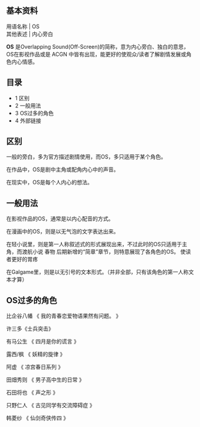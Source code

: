 **基本资料**  
---  
用语名称  |  OS   
其他表述  |  内心旁白   
  
  

**OS** 是Overlapping Sound(Off-Screen)的简称，意为内心旁白、独白的意思，OS在影视作品或是  ACGN
中皆有出现，能更好的使观众/读者了解剧情发展或角色内心情感。

##  目录

  * 1  区别 
  * 2  一般用法 
  * 3  OS过多的角色 
  * 4  外部链接 

##  区别

一般的旁白，多为官方描述剧情使用，而OS，多只适用于某个角色。

在作品中，OS是剧中主角或配角内心中的声音。

在现实中，OS是每个人内心的想法。

##  一般用法

在影视作品的OS，通常是以内心配音的方式。

在漫画中的OS，则是以无气泡的文字表达出来。

在轻小说里，则是第一人称叙述式的形式展现出来，不过此时的OS只适用于主角，而渡航小说  春物  后期新增的“简章”章节，则特意展现了各角色的OS。
使读者更好的胃疼

在Galgame里，则是以无引号的文本形式。（并非全部，只有该角色的第一人称文本才算）

##  OS过多的角色

比企谷八幡  《  我的青春恋爱物语果然有问题。  》

许三多《士兵突击》

有马公生  《  四月是你的谎言  》

露西/枫  《  妖精的旋律  》

阿虚  《  凉宫春日系列  》

田畑秀则  《  男子高中生的日常  》

石田将也  《  声之形  》

只野仁人  《  古见同学有交流障碍症  》

韩菱纱  《  仙剑奇侠传四  》

  

  

  